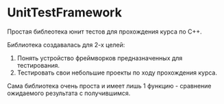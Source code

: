 # UnitTestFramework
Простая библеотека юнит тестов для прохождения курса по C++.

Библиотека создавалась для 2-х целей:
1) Понять устройство фреймворков предназначенных для тестирования.
2) Тестировать свои небольшие проекты по ходу прохождения курса.

Сама библиотека очень проста и имеет лишь 1 функцию - сравнение ожидаемого результата с получившимся. 
